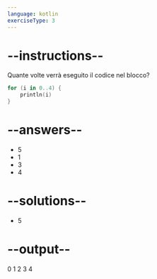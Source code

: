 ```yaml
---
language: kotlin
exerciseType: 3
---
```


# --instructions--

Quante volte verrà eseguito il codice nel blocco?
```kotlin
for (i in 0..4) {
	println(i)
}
```

# --answers--

- 5
- 1
- 3
- 4

# --solutions--

- 5

# --output--

0
1
2
3
4

